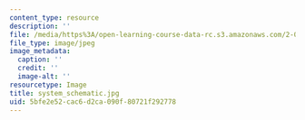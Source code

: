 ```yaml
---
content_type: resource
description: ''
file: /media/https%3A/open-learning-course-data-rc.s3.amazonaws.com/2-007-design-and-manufacturing-i-spring-2009/5bfe2e52cac6d2ca090f80721f292778_system_schematic.jpg
file_type: image/jpeg
image_metadata:
  caption: ''
  credit: ''
  image-alt: ''
resourcetype: Image
title: system_schematic.jpg
uid: 5bfe2e52-cac6-d2ca-090f-80721f292778
---
```

